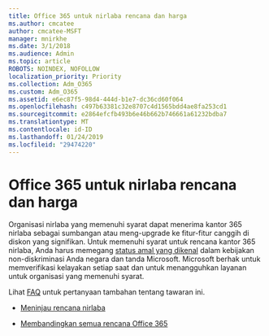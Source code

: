```yaml
---
title: Office 365 untuk nirlaba rencana dan harga
ms.author: cmcatee
author: cmcatee-MSFT
manager: mnirkhe
ms.date: 3/1/2018
ms.audience: Admin
ms.topic: article
ROBOTS: NOINDEX, NOFOLLOW
localization_priority: Priority
ms.collection: Adm_O365
ms.custom: Adm_O365
ms.assetid: e6ec87f5-98d4-444d-b1e7-dc36cd60f064
ms.openlocfilehash: c497b63381c32e8707c4d1565bdd4ae8fa253cd1
ms.sourcegitcommit: e2864efcfb493b6e46b662b746661a61232bdba7
ms.translationtype: MT
ms.contentlocale: id-ID
ms.lasthandoff: 01/24/2019
ms.locfileid: "29474220"
---
```

# <a name="office-365-for-nonprofit-plans-and-pricing"></a>Office 365 untuk nirlaba rencana dan harga

Organisasi nirlaba yang memenuhi syarat dapat menerima kantor 365 nirlaba sebagai sumbangan atau meng-upgrade ke fitur-fitur canggih di diskon yang signifikan. Untuk memenuhi syarat untuk rencana kantor 365 nirlaba, Anda harus memegang [status amal yang dikenal](https://go.microsoft.com/fwlink/p/?LinkID=330253) dalam kebijakan non-diskriminasi Anda negara dan tanda Microsoft. Microsoft berhak untuk memverifikasi kelayakan setiap saat dan untuk menangguhkan layanan untuk organisasi yang memenuhi syarat. 
  
Lihat [FAQ](https://products.office.com/en-us/nonprofit/office-365-nonprofit) untuk pertanyaan tambahan tentang tawaran ini. 
  
- [Meninjau rencana nirlaba](https://products.office.com/en-us/nonprofit/office-365-nonprofit-plans-and-pricing?tab=1)
    
- [Membandingkan semua rencana Office 365](https://products.office.com/en-us/business/compare-more-office-365-for-business-plans)
    

